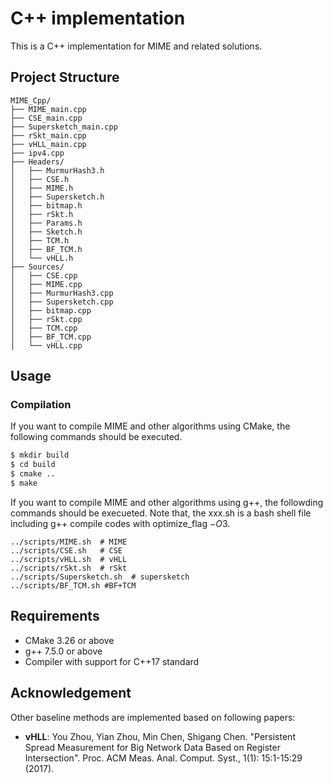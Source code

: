 # C++ implementation

This is a C++ implementation for MIME and related solutions.

## Project Structure

```
MIME_Cpp/
├── MIME_main.cpp
├── CSE_main.cpp
├── Supersketch_main.cpp
├── rSkt_main.cpp
├── vHLL_main.cpp
├── ipv4.cpp
├── Headers/
│   ├── MurmurHash3.h
│   ├── CSE.h
│   ├── MIME.h
│   ├── Supersketch.h
│   ├── bitmap.h
│   ├── rSkt.h
│   ├── Params.h
│   ├── Sketch.h
│   ├── TCM.h
│   ├── BF_TCM.h
│   └── vHLL.h
├── Sources/
│   ├── CSE.cpp
│   ├── MIME.cpp
│   ├── MurmurHash3.cpp
│   ├── Supersketch.cpp
│   ├── bitmap.cpp
│   ├── rSkt.cpp
│   ├── TCM.cpp
│   ├── BF_TCM.cpp
│   └── vHLL.cpp
```

## Usage

### Compilation
If you want to compile MIME and other algorithms using CMake, the following commands should be executed.
```bash
$ mkdir build
$ cd build
$ cmake ..
$ make
```

If you want to compile MIME and other algorithms using g++, the followding commands should be execueted.
Note that, the xxx.sh is a bash shell file including g++ compile codes with optimize_flag $-O3$.
```shell
../scripts/MIME.sh  # MIME
../scripts/CSE.sh   # CSE
../scripts/vHLL.sh  # vHLL
../scripts/rSkt.sh  # rSkt
../scripts/Supersketch.sh  # supersketch
../scripts/BF_TCM.sh #BF+TCM
```

## Requirements

- CMake 3.26 or above
- g++ 7.5.0 or above
- Compiler with support for C++17 standard

## Acknowledgement
Other baseline methods are implemented based on following papers:
- **vHLL**: You Zhou, Yian Zhou, Min Chen, Shigang Chen. "Persistent Spread Measurement for Big Network Data Based on Register Intersection". Proc. ACM Meas. Anal. Comput. Syst., 1(1): 15:1-15:29 (2017).
